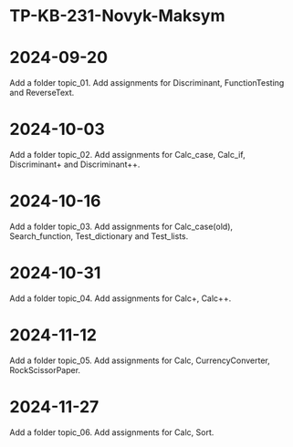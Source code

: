 # TP-KB-231-Novyk-Maksym
# 2024-09-20
Add a folder topic_01. Add assignments for Discriminant, FunctionTesting and ReverseText.

# 2024-10-03
Add a folder topic_02. Add assignments for Calc_case, Calc_if, Discriminant+ and Discriminant++.

# 2024-10-16
Add a folder topic_03. Add assignments for Calc_case(old), Search_function, Test_dictionary and Test_lists.

# 2024-10-31
Add a folder topic_04. Add assignments for Calc+, Calc++.

# 2024-11-12
Add a folder topic_05. Add assignments for Calc, CurrencyConverter, RockScissorPaper.

# 2024-11-27
Add a folder topic_06. Add assignments for Calc, Sort.



